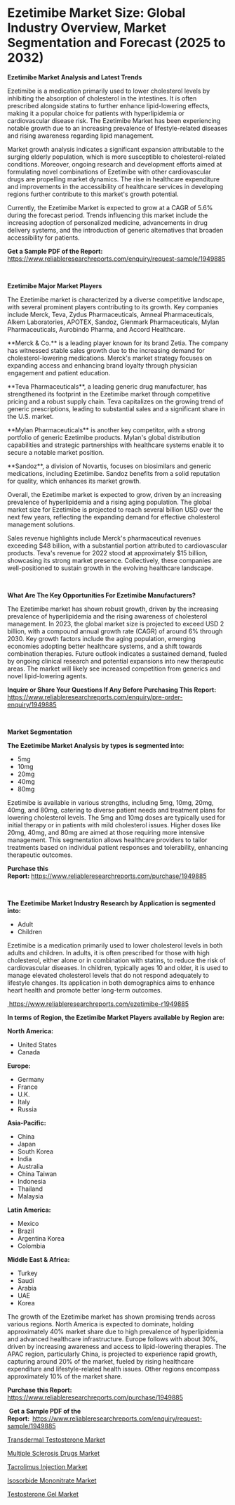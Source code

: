 <p><h1>Ezetimibe Market Size: Global Industry Overview, Market Segmentation and Forecast (2025 to 2032)</h1></p><p><strong>Ezetimibe Market Analysis and Latest Trends</strong></p>
<p><p>Ezetimibe is a medication primarily used to lower cholesterol levels by inhibiting the absorption of cholesterol in the intestines. It is often prescribed alongside statins to further enhance lipid-lowering effects, making it a popular choice for patients with hyperlipidemia or cardiovascular disease risk. The Ezetimibe Market has been experiencing notable growth due to an increasing prevalence of lifestyle-related diseases and rising awareness regarding lipid management.</p><p>Market growth analysis indicates a significant expansion attributable to the surging elderly population, which is more susceptible to cholesterol-related conditions. Moreover, ongoing research and development efforts aimed at formulating novel combinations of Ezetimibe with other cardiovascular drugs are propelling market dynamics. The rise in healthcare expenditure and improvements in the accessibility of healthcare services in developing regions further contribute to this market's growth potential.</p><p>Currently, the Ezetimibe Market is expected to grow at a CAGR of 5.6% during the forecast period. Trends influencing this market include the increasing adoption of personalized medicine, advancements in drug delivery systems, and the introduction of generic alternatives that broaden accessibility for patients.</p></p>
<p><strong>Get a Sample PDF of the Report:&nbsp;</strong> <a href="https://www.reliableresearchreports.com/enquiry/request-sample/1949885?utm_campaign=24&utm_medium=2&utm_source=Github&utm_content=ia&utm_term=08032025&utm_id=ezetimibe">https://www.reliableresearchreports.com/enquiry/request-sample/1949885</a></p>
<p>&nbsp;</p>
<p><strong>Ezetimibe Major Market Players</strong></p>
<p><p>The Ezetimibe market is characterized by a diverse competitive landscape, with several prominent players contributing to its growth. Key companies include Merck, Teva, Zydus Pharmaceuticals, Amneal Pharmaceuticals, Alkem Laboratories, APOTEX, Sandoz, Glenmark Pharmaceuticals, Mylan Pharmaceuticals, Aurobindo Pharma, and Accord Healthcare.</p><p>**Merck & Co.** is a leading player known for its brand Zetia. The company has witnessed stable sales growth due to the increasing demand for cholesterol-lowering medications. Merck's market strategy focuses on expanding access and enhancing brand loyalty through physician engagement and patient education.</p><p>**Teva Pharmaceuticals**, a leading generic drug manufacturer, has strengthened its footprint in the Ezetimibe market through competitive pricing and a robust supply chain. Teva capitalizes on the growing trend of generic prescriptions, leading to substantial sales and a significant share in the U.S. market.</p><p>**Mylan Pharmaceuticals** is another key competitor, with a strong portfolio of generic Ezetimibe products. Mylan's global distribution capabilities and strategic partnerships with healthcare systems enable it to secure a notable market position.</p><p>**Sandoz**, a division of Novartis, focuses on biosimilars and generic medications, including Ezetimibe. Sandoz benefits from a solid reputation for quality, which enhances its market growth.</p><p>Overall, the Ezetimibe market is expected to grow, driven by an increasing prevalence of hyperlipidemia and a rising aging population. The global market size for Ezetimibe is projected to reach several billion USD over the next few years, reflecting the expanding demand for effective cholesterol management solutions. </p><p>Sales revenue highlights include Merck's pharmaceutical revenues exceeding $48 billion, with a substantial portion attributed to cardiovascular products. Teva's revenue for 2022 stood at approximately $15 billion, showcasing its strong market presence. Collectively, these companies are well-positioned to sustain growth in the evolving healthcare landscape.</p></p>
<p>&nbsp;</p>
<p><strong>What Are The Key Opportunities For Ezetimibe Manufacturers?</strong></p>
<p><p>The Ezetimibe market has shown robust growth, driven by the increasing prevalence of hyperlipidemia and the rising awareness of cholesterol management. In 2023, the global market size is projected to exceed USD 2 billion, with a compound annual growth rate (CAGR) of around 6% through 2030. Key growth factors include the aging population, emerging economies adopting better healthcare systems, and a shift towards combination therapies. Future outlook indicates a sustained demand, fueled by ongoing clinical research and potential expansions into new therapeutic areas. The market will likely see increased competition from generics and novel lipid-lowering agents.</p></p>
<p><strong>Inquire or Share Your Questions If Any Before Purchasing This Report:</strong> <a href="https://www.reliableresearchreports.com/enquiry/pre-order-enquiry/1949885?utm_campaign=24&utm_medium=2&utm_source=Github&utm_content=ia&utm_term=08032025&utm_id=ezetimibe">https://www.reliableresearchreports.com/enquiry/pre-order-enquiry/1949885</a></p>
<p>&nbsp;</p>
<p><strong>Market Segmentation</strong></p>
<p><strong>The Ezetimibe Market Analysis by types is segmented into:</strong></p>
<p><ul><li>5mg</li><li>10mg</li><li>20mg</li><li>40mg</li><li>80mg</li></ul></p>
<p><p>Ezetimibe is available in various strengths, including 5mg, 10mg, 20mg, 40mg, and 80mg, catering to diverse patient needs and treatment plans for lowering cholesterol levels. The 5mg and 10mg doses are typically used for initial therapy or in patients with mild cholesterol issues. Higher doses like 20mg, 40mg, and 80mg are aimed at those requiring more intensive management. This segmentation allows healthcare providers to tailor treatments based on individual patient responses and tolerability, enhancing therapeutic outcomes.</p></p>
<p><strong>Purchase this Report:&nbsp;</strong><a href="https://www.reliableresearchreports.com/purchase/1949885?utm_campaign=24&utm_medium=2&utm_source=Github&utm_content=ia&utm_term=08032025&utm_id=ezetimibe">https://www.reliableresearchreports.com/purchase/1949885</a></p>
<p>&nbsp;</p>
<p><strong>The Ezetimibe Market Industry Research by Application is segmented into:</strong></p>
<p><ul><li>Adult</li><li>Children</li></ul></p>
<p><p>Ezetimibe is a medication primarily used to lower cholesterol levels in both adults and children. In adults, it is often prescribed for those with high cholesterol, either alone or in combination with statins, to reduce the risk of cardiovascular diseases. In children, typically ages 10 and older, it is used to manage elevated cholesterol levels that do not respond adequately to lifestyle changes. Its application in both demographics aims to enhance heart health and promote better long-term outcomes.</p></p>
<p><a href="https://www.reliableresearchreports.com/ezetimibe-r1949885?utm_campaign=24&utm_medium=2&utm_source=Github&utm_content=ia&utm_term=08032025&utm_id=ezetimibe">&nbsp;https://www.reliableresearchreports.com/ezetimibe-r1949885</a></p>
<p><strong>In terms of Region, the Ezetimibe Market Players available by Region are:</strong></p>
<p>
    <p> <strong> North America: </strong>
        <ul>
            <li>United States</li>
            <li>Canada</li>
        </ul>
        </p> 
    <p> <strong> Europe: </strong>
        <ul>
            <li>Germany</li>
            <li>France</li>
            <li>U.K.</li>
            <li>Italy</li>
            <li>Russia</li>
        </ul>
        </p> 
    <p> <strong> Asia-Pacific: </strong>
        <ul>
            <li>China</li>
            <li>Japan</li>
            <li>South Korea</li>
            <li>India</li>
            <li>Australia</li>
            <li>China Taiwan</li>
            <li>Indonesia</li>
            <li>Thailand</li>
            <li>Malaysia</li>
        </ul>
        </p> 
    <p> <strong> Latin America: </strong>
        <ul>
            <li>Mexico</li>
            <li>Brazil</li>
            <li>Argentina Korea</li>
            <li>Colombia</li>
        </ul>
        </p> 
    <p> <strong> Middle East & Africa: </strong>
        <ul>
            <li>Turkey</li>
            <li>Saudi</li>
            <li>Arabia</li>
            <li>UAE</li>
            <li>Korea</li>
        </ul>
    </p>
    </p>
<p><p>The growth of the Ezetimibe market has shown promising trends across various regions. North America is expected to dominate, holding approximately 40% market share due to high prevalence of hyperlipidemia and advanced healthcare infrastructure. Europe follows with about 30%, driven by increasing awareness and access to lipid-lowering therapies. The APAC region, particularly China, is projected to experience rapid growth, capturing around 20% of the market, fueled by rising healthcare expenditure and lifestyle-related health issues. Other regions encompass approximately 10% of the market share.</p></p>
<p><strong>Purchase this Report: </strong><a href="https://www.reliableresearchreports.com/purchase/1949885?utm_campaign=24&utm_medium=2&utm_source=Github&utm_content=ia&utm_term=08032025&utm_id=ezetimibe">https://www.reliableresearchreports.com/purchase/1949885</a></p>
<p>&nbsp;<strong>Get a Sample PDF of the Report:&nbsp;&nbsp;</strong><a href="https://www.reliableresearchreports.com/enquiry/request-sample/1949885?utm_campaign=24&utm_medium=2&utm_source=Github&utm_content=ia&utm_term=08032025&utm_id=ezetimibe">https://www.reliableresearchreports.com/enquiry/request-sample/1949885</a></p>
<p><strong></strong></p>
<p><p><a href="https://github.com/swaftaenglem/Market-Research-Report-List-1/blob/main/transdermal-testosterone-market.md?utm_campaign=24&utm_medium=2&utm_source=Github&utm_content=ia&utm_term=08032025&utm_id=ezetimibe">Transdermal Testosterone Market</a></p><p><a href="https://github.com/porstgowinjq/Market-Research-Report-List-1/blob/main/multiple-sclerosis-drugs-market.md?utm_campaign=24&utm_medium=2&utm_source=Github&utm_content=ia&utm_term=08032025&utm_id=ezetimibe">Multiple Sclerosis Drugs Market</a></p><p><a href="https://github.com/blauetrelawz/Market-Research-Report-List-1/blob/main/tacrolimus-injection-market.md?utm_campaign=24&utm_medium=2&utm_source=Github&utm_content=ia&utm_term=08032025&utm_id=ezetimibe">Tacrolimus Injection Market</a></p><p><a href="https://github.com/amagloeaad54/Market-Research-Report-List-1/blob/main/isosorbide-mononitrate-market.md?utm_campaign=24&utm_medium=2&utm_source=Github&utm_content=ia&utm_term=08032025&utm_id=ezetimibe">Isosorbide Mononitrate Market</a></p><p><a href="https://github.com/gassmkalay/Market-Research-Report-List-1/blob/main/testosterone-gel-market.md?utm_campaign=24&utm_medium=2&utm_source=Github&utm_content=ia&utm_term=08032025&utm_id=ezetimibe">Testosterone Gel Market</a></p></p>